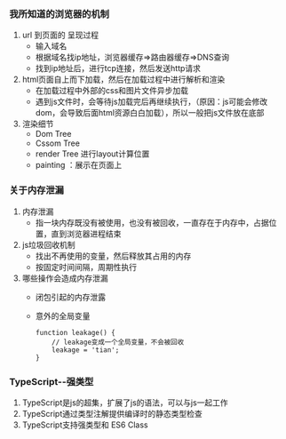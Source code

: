 ### 我所知道的浏览器的机制
1. url 到页面的 呈现过程
    - 输入域名
    - 根据域名找ip地址，浏览器缓存=>路由器缓存=>DNS查询
    - 找到ip地址后，进行tcp连接，然后发送http请求
2. html页面自上而下加载，然后在加载过程中进行解析和渲染
    - 在加载过程中外部的css和图片文件异步加载
    - 遇到js文件时，会等待js加载完后再继续执行，（原因：js可能会修改dom，会导致后面html资源白白加载），所以一般把js文件放在底部
3. 渲染细节
    - Dom Tree
    - Cssom Tree
    - render Tree 进行layout计算位置
    - painting ：展示在页面上


### 关于内存泄漏
1. 内存泄漏
    - 指一块内存既没有被使用，也没有被回收，一直存在于内存中，占据位置，直到浏览器进程结束
2. js垃圾回收机制
    - 找出不再使用的变量，然后释放其占用的内存
    - 按固定时间间隔，周期性执行
3. 哪些操作会造成内存泄漏
    - 闭包引起的内存泄露
    - 意外的全局变量
        
        ```
        function leakage() {
            // leakage变成一个全局变量，不会被回收
            leakage = 'tian'; 
        }
        ```
### TypeScript--强类型
1. TypeScript是js的超集，扩展了js的语法，可以与js一起工作
2. TypeScript通过类型注解提供编译时的静态类型检查
3. TypeScript支持强类型和 ES6 Class


